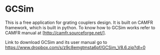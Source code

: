 # GCSim

This is a free application for grating couplers design. It is built on CAMFR framework, which is built in python. To know how to GCSim works refer to CAMFR manual at [http://camfr.sourceforge.net/].

Link to download GCSim and its user manual go to https://www.dropbox.com/s/z9c8emgtmsta6pf/GCSim_V8.6.zip?dl=0

